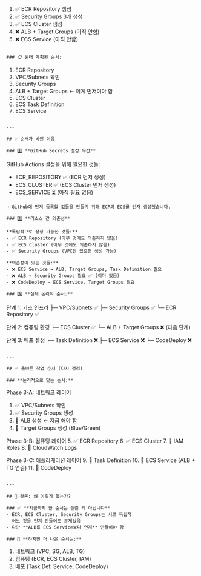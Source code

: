 1. ✅ ECR Repository 생성
2. ✅ Security Groups 3개 생성
3. ✅ ECS Cluster 생성
4. ❌ ALB + Target Groups (아직 안함)
5. ❌ ECS Service (아직 안함)
```

### 📋 원래 계획된 순서:
```
1. ECR Repository
2. VPC/Subnets 확인
3. Security Groups
4. ALB + Target Groups  ← 이게 먼저여야 함
5. ECS Cluster
6. ECS Task Definition
7. ECS Service
```

---

## 💡 순서가 바뀐 이유

### 1️⃣ **GitHub Secrets 설정 우선**
```
GitHub Actions 설정을 위해 필요한 것들:
- ECR_REPOSITORY ✅ (ECR 먼저 생성)
- ECS_CLUSTER ✅ (ECS Cluster 먼저 생성)
- ECS_SERVICE ⏳ (아직 필요 없음)
```
→ GitHub에 먼저 등록할 값들을 만들기 위해 ECR과 ECS를 먼저 생성했습니다.

### 2️⃣ **리소스 간 의존성**

**독립적으로 생성 가능한 것들:**
- ✅ ECR Repository (아무 것에도 의존하지 않음)
- ✅ ECS Cluster (아무 것에도 의존하지 않음)
- ✅ Security Groups (VPC만 있으면 생성 가능)

**의존성이 있는 것들:**
- ❌ ECS Service → ALB, Target Groups, Task Definition 필요
- ❌ ALB → Security Groups 필요 ✅ (이미 있음)
- ❌ CodeDeploy → ECS Service, Target Groups 필요

### 3️⃣ **실제 논리적 순서:**
```
단계 1: 기초 인프라
├─ VPC/Subnets ✅
├─ Security Groups ✅
└─ ECR Repository ✅

단계 2: 컴퓨팅 환경
├─ ECS Cluster ✅
└─ ALB + Target Groups ❌ (다음 단계)

단계 3: 배포 설정
├─ Task Definition ❌
├─ ECS Service ❌
└─ CodeDeploy ❌
```

---

## ✅ 올바른 작업 순서 (다시 정리)

### **논리적으로 맞는 순서:**
```
Phase 3-A: 네트워크 레이어
1. ✅ VPC/Subnets 확인
2. ✅ Security Groups 생성
3. 🔄 ALB 생성 ← 지금 해야 함
4. 🔄 Target Groups 생성 (Blue/Green)

Phase 3-B: 컴퓨팅 레이어
5. ✅ ECR Repository
6. ✅ ECS Cluster
7. 🔄 IAM Roles
8. 🔄 CloudWatch Logs

Phase 3-C: 애플리케이션 레이어
9. 🔄 Task Definition
10. 🔄 ECS Service (ALB + TG 연결)
11. 🔄 CodeDeploy
```

---

## 🎯 결론: 왜 이렇게 했는가?

### ✅ **지금까지 한 순서는 틀린 게 아닙니다**
- ECR, ECS Cluster, Security Groups는 서로 독립적
- 어느 것을 먼저 만들어도 문제없음
- 다만 **ALB를 ECS Service보다 먼저** 만들어야 함

### 📌 **하지만 더 나은 순서는:**
```
1. 네트워크 (VPC, SG, ALB, TG)
2. 컴퓨팅 (ECR, ECS Cluster, IAM)
3. 배포 (Task Def, Service, CodeDeploy)
